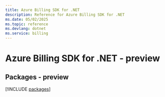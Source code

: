 ```yaml
---
title: Azure Billing SDK for .NET
description: Reference for Azure Billing SDK for .NET
ms.date: 05/02/2025
ms.topic: reference
ms.devlang: dotnet
ms.service: billing
---
```

# Azure Billing SDK for .NET - preview
## Packages - preview
[!INCLUDE [packages](billing-index.md)]
